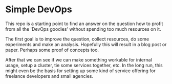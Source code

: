 # Simple DevOps

This repo is a starting point to find an answer on the question how to profit from all the 'DevOps goodies' without spending too much resources on it.

The first goal is to improve the question, collect resources, do some experiments and make an analysis. Hopefully this will result in a blog post or paper. Perhaps some proof of concepts too.

After that we can see if we can make something workable for internal usage, setup a cluster, tie some services together, etc. In the long run, this might even be the basis for setting up some kind of service offering for freelance developers and small agencies.
